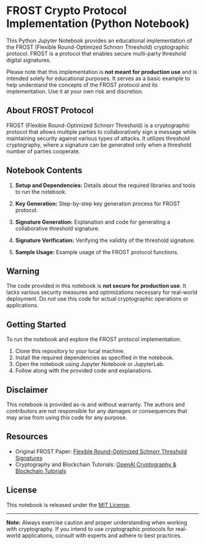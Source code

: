 # FROST Crypto Protocol Implementation (Python Notebook)

This Python Jupyter Notebook provides an educational implementation of the FROST (Flexible Round-Optimized Schnorr Threshold) cryptographic protocol. FROST is a protocol that enables secure multi-party threshold digital signatures.

Please note that this implementation is **not meant for production use** and is intended solely for educational purposes. It serves as a basic example to help understand the concepts of the FROST protocol and its implementation. Use it at your own risk and discretion.

## About FROST Protocol

FROST (Flexible Round-Optimized Schnorr Threshold) is a cryptographic protocol that allows multiple parties to collaboratively sign a message while maintaining security against various types of attacks. It utilizes threshold cryptography, where a signature can be generated only when a threshold number of parties cooperate.

## Notebook Contents

1. **Setup and Dependencies:** Details about the required libraries and tools to run the notebook.

2. **Key Generation:** Step-by-step key generation process for FROST protocol.

3. **Signature Generation:** Explanation and code for generating a collaborative threshold signature.

4. **Signature Verification:** Verifying the validity of the threshold signature.

5. **Sample Usage:** Example usage of the FROST protocol functions.

## Warning

The code provided in this notebook is **not secure for production use**. It lacks various security measures and optimizations necessary for real-world deployment. Do not use this code for actual cryptographic operations or applications.

## Getting Started

To run the notebook and explore the FROST protocol implementation:

1. Clone this repository to your local machine.
2. Install the required dependencies as specified in the notebook.
3. Open the notebook using Jupyter Notebook or JupyterLab.
4. Follow along with the provided code and explanations.

## Disclaimer

This notebook is provided as-is and without warranty. The authors and contributors are not responsible for any damages or consequences that may arise from using this code for any purpose.

## Resources

- Original FROST Paper: [Flexible Round-Optimized Schnorr Threshold Signatures](https://eprint.iacr.org/2020/852.pdf)
- Cryptography and Blockchain Tutorials: [OpenAI Cryptography & Blockchain Tutorials](https://platform.openai.com/docs/guides/crypto-and-blockchain)

## License

This notebook is released under the [MIT License](LICENSE).

---

**Note:** Always exercise caution and proper understanding when working with cryptography. If you intend to use cryptographic protocols for real-world applications, consult with experts and adhere to best practices.